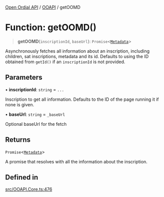 [Open Ordial API](../../README.md) / [OOAPI](../README.md) / getOOMD

# Function: getOOMD()

> **getOOMD**(`inscriptionId`, `baseUrl`): `Promise`\<[`Metadata`](../namespaces/OOMD/interfaces/Metadata.md)\>

Asynchronously fetches all information about an inscription, including children, sat inscriptions, metadata and its id.
Defaults to using the ID obtained from `getId()` if an `inscriptionId` is not provided.

## Parameters

• **inscriptionId**: `string` = `...`

Inscription to get all information.
                                Defaults to the ID of the page running it if none is given.

• **baseUrl**: `string` = `_baseUrl`

Optional baseUrl for the fetch

## Returns

`Promise`\<[`Metadata`](../namespaces/OOMD/interfaces/Metadata.md)\>

A promise that resolves with all the information about the inscription.

## Defined in

[src/OOAPI.Core.ts:476](https://github.com/open-ordinal/open-ordinal-api/blob/70e118e56492403aed907a3616034144dfc18228/src/OOAPI.Core.ts#L476)
